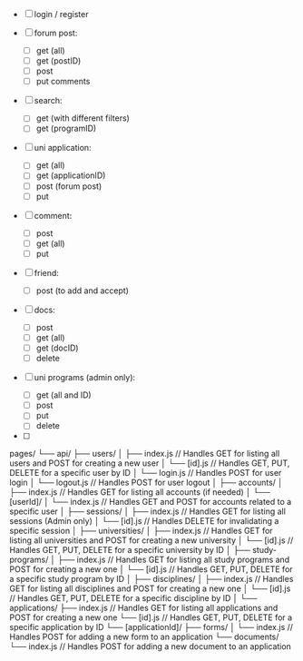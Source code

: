 - [ ] login / register

- [ ] forum post:

  - [ ] get (all)
  - [ ] get (postID)
  - [ ] post
  - [ ] put comments

- [ ] search:

  - [ ] get (with different filters)
  - [ ] get (programID)

- [ ] uni application:
  - [ ] get (all)
  - [ ] get (applicationID)
  - [ ] post (forum post)
  - [ ] put
- [ ] comment:

  - [ ] post
  - [ ] get (all)
  - [ ] put

- [ ] friend:

  - [ ] post (to add and accept)

- [ ] docs:

  - [ ] post
  - [ ] get (all)
  - [ ] get (docID)
  - [ ] delete

- [ ] uni programs (admin only):

  - [ ] get (all and ID)
  - [ ] post
  - [ ] put
  - [ ] delete

- [ ]

pages/
└── api/
    ├── users/
    │   ├── index.js  // Handles GET for listing all users and POST for creating a new user
    │   └── [id].js   // Handles GET, PUT, DELETE for a specific user by ID
    │   └── login.js  // Handles POST for user login
    │   └── logout.js // Handles POST for user logout
    │
    ├── accounts/
    │   ├── index.js  // Handles GET for listing all accounts (if needed)
    │   └── [userId]/
    │       └── index.js // Handles GET and POST for accounts related to a specific user
    │
    ├── sessions/
    │   ├── index.js  // Handles GET for listing all sessions (Admin only)
    │   └── [id].js   // Handles DELETE for invalidating a specific session
    │
    ├── universities/
    │   ├── index.js  // Handles GET for listing all universities and POST for creating a new university
    │   └── [id].js   // Handles GET, PUT, DELETE for a specific university by ID
    │
    ├── study-programs/
    │   ├── index.js  // Handles GET for listing all study programs and POST for creating a new one
    │   └── [id].js   // Handles GET, PUT, DELETE for a specific study program by ID
    │
    ├── disciplines/
    │   ├── index.js  // Handles GET for listing all disciplines and POST for creating a new one
    │   └── [id].js   // Handles GET, PUT, DELETE for a specific discipline by ID
    │
    └── applications/
        ├── index.js  // Handles GET for listing all applications and POST for creating a new one
        └── [id].js   // Handles GET, PUT, DELETE for a specific application by ID
        └── [applicationId]/
            ├── forms/
            │   └── index.js  // Handles POST for adding a new form to an application
            └── documents/
                └── index.js  // Handles POST for adding a new document to an application
